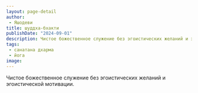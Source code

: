 ```yaml
---
layout: page-detail
author:
 - Яшодеви
title: шуддха-бхакти
publishDate: "2024-09-01"
description: Чистое божественное служение без эгоистических желаний и эгоистической мотивации.
tags:
 - санатана дхарма
 - йога
image: 
---
```


Чистое божественное служение без эгоистических желаний и эгоистической мотивации.

